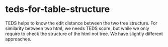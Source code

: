 # teds-for-table-structure

TEDS helps to know the edit distance between the two tree structure. For similarity between two html, we needs TEDS score, but while we only require to check the structure of the html not tree. We have slightly different approaches.

